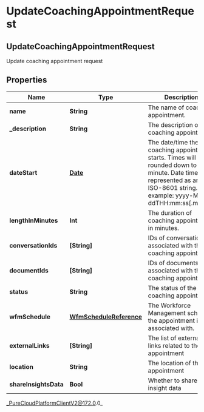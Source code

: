 # UpdateCoachingAppointmentRequest

## UpdateCoachingAppointmentRequest
Update coaching appointment request

## Properties

|Name | Type | Description | Notes|
|------------ | ------------- | ------------- | -------------|
| **name** | **String** | The name of coaching appointment. | [optional] |
| **_description** | **String** | The description of coaching appointment. | [optional] |
| **dateStart** | [**Date**](Date) | The date/time the coaching appointment starts. Times will be rounded down to the minute. Date time is represented as an ISO-8601 string. For example: yyyy-MM-ddTHH:mm:ss[.mmm]Z | [optional] |
| **lengthInMinutes** | **Int** | The duration of coaching appointment in minutes. | [optional] |
| **conversationIds** | **[String]** | IDs of conversations associated with this coaching appointment. | [optional] |
| **documentIds** | **[String]** | IDs of documents associated with this coaching appointment. | [optional] |
| **status** | **String** | The status of the coaching appointment. | [optional] |
| **wfmSchedule** | [**WfmScheduleReference**](WfmScheduleReference) | The Workforce Management schedule the appointment is associated with. | [optional] |
| **externalLinks** | **[String]** | The list of external links related to the appointment | [optional] |
| **location** | **String** | The location of the appointment | [optional] |
| **shareInsightsData** | **Bool** | Whether to share the insight data | [optional] |



_PureCloudPlatformClientV2@172.0.0_
